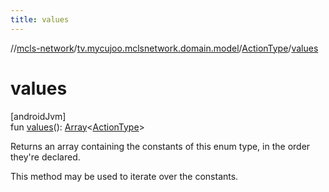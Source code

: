 ```yaml
---
title: values
---
```

//[mcls-network](../../../index.html)/[tv.mycujoo.mclsnetwork.domain.model](../index.html)/[ActionType](index.html)/[values](values.html)



# values



[androidJvm]\
fun [values](values.html)(): [Array](https://kotlinlang.org/api/latest/jvm/stdlib/kotlin/-array/index.html)&lt;[ActionType](index.html)&gt;



Returns an array containing the constants of this enum type, in the order they're declared.



This method may be used to iterate over the constants.




